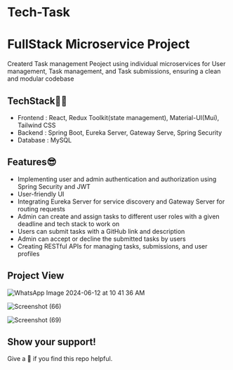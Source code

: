 
# Tech-Task
# FullStack Microservice Project
Createrd Task management Peoject using individual microservices for User management, Task management, and Task submissions, ensuring a clean and modular codebase
## TechStack👨‍💻
 - Frontend : React, Redux Toolkit(state management), Material-UI(Mui), Tailwind CSS
- Backend : Spring Boot, Eureka Server, Gateway Serve, Spring Security
- Database : MySQL

## Features😎
- Implementing user and admin authentication and authorization using Spring Security and JWT
- User-friendly UI
- Integrating Eureka Server for service discovery and Gateway Server for routing requests
- Admin can create and assign tasks to different user roles with a given deadline and tech stack to work on
- Users can submit tasks with a GitHub link and description
- Admin can accept or decline the submitted tasks by users
- Creating RESTful APIs for managing tasks, submissions, and user profiles

## Project View

![WhatsApp Image 2024-06-12 at 10 41 36 AM](https://github.com/hiprav/Tech-Task-/assets/137514388/894746df-5aa2-455a-853b-4da53cd69f8c)

![Screenshot (66)](https://github.com/hiprav/Tech-Task-/assets/137514388/b6892d53-36cb-4995-ada8-fa69a248b6fb)

![Screenshot (69)](https://github.com/hiprav/Tech-Task-/assets/137514388/9ab2a4ec-38f3-43b7-b600-251d3a56c27c)

## Show your support!

Give a 🌟 if you find this repo helpful.

